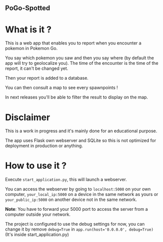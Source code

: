 PoGo-Spotted
-------------

What is it ?
============

This is a web app that enables you to report when you encounter a
pokemon in Pokemon Go.

You say which pokemon you saw and then you say where (by default the
app will try to geolocalize you). The time of the encounter is the time
of the report, it can't be changed yet.

Then your report is added to a database.

You can then consult a map to see every spawnpoints !

In next releases you'll be able to filter the result to display on the map.

Disclaimer
==========

This is a work in progress and it's mainly done for an educational
purpose.

The app uses Flask own webserver and SQLite so this is not optimized
for deployment in production or anything.

How to use it ?
=================

Execute `start_application.py`, this will launch a webserver.

You can access the webserver by going to `localhost:5000` on your own
computer, `your_local_ip:5000` on a device in the same network
as yours or `your_public_ip:5000` on another device not in the same
network.

**Note**: You have to forward your 5000 port to access the server from a computer outside your network.

The project is configured to use the debug settings for now, you can
change it by remove `debug=True` in `app.run(host='0.0.0.0', debug=True)` (It's inside start_application.py)
